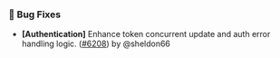 ### 🐛 Bug Fixes

- **[Authentication]** Enhance token concurrent update and auth error handling logic. ([#6208](https://github.com/nocobase/nocobase/pull/6208)) by @sheldon66

